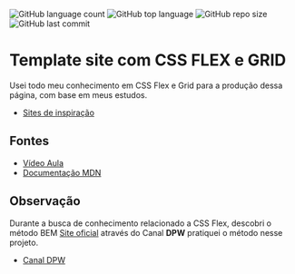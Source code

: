 ![GitHub language count](https://img.shields.io/github/languages/count/Luciopbrito/css-flex)
![GitHub top language](https://img.shields.io/github/languages/top/Luciopbrito/css-flex)
![GitHub repo size](https://img.shields.io/github/repo-size/Luciopbrito/css-flex)
![GitHub last commit](https://img.shields.io/github/last-commit/Luciopbrito/css-flex)

# Template site com CSS FLEX e GRID

Usei todo meu conhecimento em CSS Flex e Grid para a produção dessa página, com base em meus estudos.

- [Sites de inspiração](https://www.templatemonsterpreview.com/demo/98276.html?_gl=1*14xce8*_ga*MTU5MDc0MDI4Ni4xNjQzNTc1ODUz*_ga_FTPYEGT5LY*MTY0MzU3NTg1Mi4xLjEuMTY0MzU3NTg3OS4zMw..&_ga=2.35133988.465240710.1643575853-1590740286.1643575853&_gac=1.247410934.1643575859.Cj0KCQiAi9mPBhCJARIsAHchl1wNddFMgYgFZG1CeY6193vfDsqbOVxcgkObtE7r5rH74crUs8brE5MaAkFPEALw_wcB)

## Fontes

- [Vídeo Aula](https://www.youtube.com/watch?v=d-fUTdDgHt8)
- [Documentação MDN](https://developer.mozilla.org/pt-BR/docs/Web/CSS/CSS_Flexible_Box_Layout)

## Observação

Durante a busca de conhecimento relacionado a CSS Flex, descobri o método BEM [Site oficial](http://getbem.com/)
através do Canal **DPW** pratiquei o método nesse projeto.

- [Canal DPW](https://www.youtube.com/channel/UCdHcHgSrWidiOg-mNFNB1Nw)
